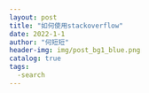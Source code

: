 ```yaml
---
layout: post
title: "如何使用stackoverflow"
date: 2022-1-1
author: "何短短"
header-img: img/post_bg1_blue.png
catalog: true
tags: 
  -search
---
```

